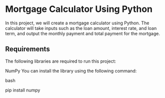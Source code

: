 # Mortgage Calculator Using Python
In this project, we will create a mortgage calculator using Python. The calculator will take inputs such as the loan amount, interest rate, and loan term, and output the monthly payment and total payment for the mortgage.

## Requirements
The following libraries are required to run this project:

NumPy
You can install the library using the following command:

bash

pip install numpy